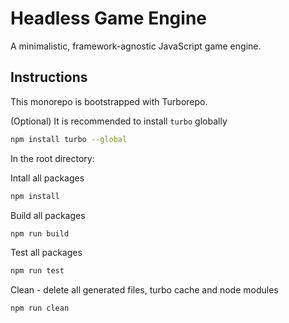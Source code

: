 # Headless Game Engine

A minimalistic, framework-agnostic JavaScript game engine.

## Instructions

This monorepo is bootstrapped with Turborepo.

(Optional) It is recommended to install `turbo` globally

```bash
npm install turbo --global
```

In the root directory:

Intall all packages

```bash
npm install
```

Build all packages

```bash
npm run build
```

Test all packages

```bash
npm run test
```

Clean - delete all generated files, turbo cache and node modules

```bash
npm run clean
```
